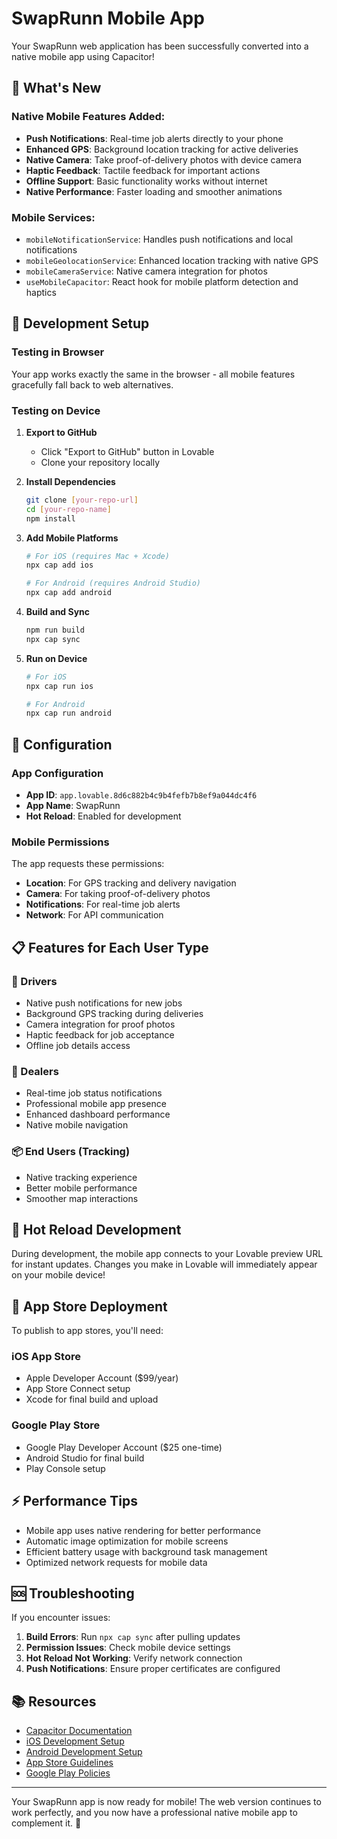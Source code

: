 # SwapRunn Mobile App

Your SwapRunn web application has been successfully converted into a native mobile app using Capacitor!

## 🚀 What's New

### Native Mobile Features Added:
- **Push Notifications**: Real-time job alerts directly to your phone
- **Enhanced GPS**: Background location tracking for active deliveries
- **Native Camera**: Take proof-of-delivery photos with device camera
- **Haptic Feedback**: Tactile feedback for important actions
- **Offline Support**: Basic functionality works without internet
- **Native Performance**: Faster loading and smoother animations

### Mobile Services:
- `mobileNotificationService`: Handles push notifications and local notifications
- `mobileGeolocationService`: Enhanced location tracking with native GPS
- `mobileCameraService`: Native camera integration for photos
- `useMobileCapacitor`: React hook for mobile platform detection and haptics

## 📱 Development Setup

### Testing in Browser
Your app works exactly the same in the browser - all mobile features gracefully fall back to web alternatives.

### Testing on Device

1. **Export to GitHub**
   - Click "Export to GitHub" button in Lovable
   - Clone your repository locally

2. **Install Dependencies**
   ```bash
   git clone [your-repo-url]
   cd [your-repo-name]
   npm install
   ```

3. **Add Mobile Platforms**
   ```bash
   # For iOS (requires Mac + Xcode)
   npx cap add ios
   
   # For Android (requires Android Studio)
   npx cap add android
   ```

4. **Build and Sync**
   ```bash
   npm run build
   npx cap sync
   ```

5. **Run on Device**
   ```bash
   # For iOS
   npx cap run ios
   
   # For Android
   npx cap run android
   ```

## 🔧 Configuration

### App Configuration
- **App ID**: `app.lovable.8d6c882b4c9b4fefb7b8ef9a044dc4f6`
- **App Name**: SwapRunn
- **Hot Reload**: Enabled for development

### Mobile Permissions
The app requests these permissions:
- **Location**: For GPS tracking and delivery navigation
- **Camera**: For taking proof-of-delivery photos
- **Notifications**: For real-time job alerts
- **Network**: For API communication

## 📋 Features for Each User Type

### 🚛 Drivers
- Native push notifications for new jobs
- Background GPS tracking during deliveries
- Camera integration for proof photos
- Haptic feedback for job acceptance
- Offline job details access

### 🏢 Dealers
- Real-time job status notifications
- Professional mobile app presence
- Enhanced dashboard performance
- Native mobile navigation

### 📦 End Users (Tracking)
- Native tracking experience
- Better mobile performance
- Smoother map interactions

## 🔄 Hot Reload Development

During development, the mobile app connects to your Lovable preview URL for instant updates. Changes you make in Lovable will immediately appear on your mobile device!

## 🏪 App Store Deployment

To publish to app stores, you'll need:

### iOS App Store
- Apple Developer Account ($99/year)
- App Store Connect setup
- Xcode for final build and upload

### Google Play Store
- Google Play Developer Account ($25 one-time)
- Android Studio for final build
- Play Console setup

## ⚡ Performance Tips

- Mobile app uses native rendering for better performance
- Automatic image optimization for mobile screens
- Efficient battery usage with background task management
- Optimized network requests for mobile data

## 🆘 Troubleshooting

If you encounter issues:

1. **Build Errors**: Run `npx cap sync` after pulling updates
2. **Permission Issues**: Check mobile device settings
3. **Hot Reload Not Working**: Verify network connection
4. **Push Notifications**: Ensure proper certificates are configured

## 📚 Resources

- [Capacitor Documentation](https://capacitorjs.com/docs)
- [iOS Development Setup](https://capacitorjs.com/docs/ios)
- [Android Development Setup](https://capacitorjs.com/docs/android)
- [App Store Guidelines](https://developer.apple.com/app-store/review/guidelines/)
- [Google Play Policies](https://developer.android.com/distribute/google-play/policies)

---

Your SwapRunn app is now ready for mobile! The web version continues to work perfectly, and you now have a professional native mobile app to complement it. 🎉